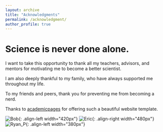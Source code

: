 ```yaml
---
layout: archive
title: "Acknowledgments"
permalink: /acknowledgment/
author_profile: true
---
```


# Science is never done alone.

I want to take this opportunity to thank all my teachers, advisors, and mentors for motivating me to become a better scientist.

<!---
![Bob](https://yanbopanpi.github.io/yanbo_pan.github.io//images/UW_memory.jpg)    ![Eric](https://yanbopanpi.github.io/yanbo_pan.github.io//images/Bell.jpg)
![Bob](https://yanbopanpi.github.io/yanbo_pan.github.io//images/UW_memory.jpg){: .align-left width="480px"}
![Eric](https://yanbopanpi.github.io/yanbo_pan.github.io//images/Bell.jpg){: .align-right width="480px"}\
-->

I am also deeply thankful to my family, who have always supported me throughout my life. 

To my friends and peers, thank you for preventing me from becoming a nerd.

Thanks to [academicpages](https://github.com/academicpages/academicpages.github.io) for offering such a beautiful website template.

![Bob](https://yanbopanpi.github.io/yanbo_pan.github.io//images/UW_memory.jpg){: .align-left width="420px"}
![Eric](https://yanbopanpi.github.io/yanbo_pan.github.io//images/Bell.jpg){: .align-right width="480px"}
![Ryan_P](https://yanbopanpi.github.io/yanbo_pan.github.io//images/Ryan_P_pics.jpg){: .align-left width="380px"}
